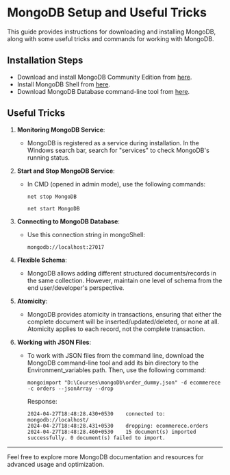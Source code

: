 # MongoDB Setup and Useful Tricks

This guide provides instructions for downloading and installing MongoDB, along with some useful tricks and commands for working with MongoDB.

## Installation Steps

- Download and install MongoDB Community Edition from [here](https://www.mongodb.com/try/download/community).
- Install MongoDB Shell from [here](https://www.mongodb.com/try/download/shell).
- Download MongoDB Database command-line tool from [here](https://www.mongodb.com/try/download/database-tools).

## Useful Tricks

1. **Monitoring MongoDB Service**:
   - MongoDB is registered as a service during installation. In the Windows search bar, search for "services" to check MongoDB's running status.

2. **Start and Stop MongoDB Service**:
   - In CMD (opened in admin mode), use the following commands:
     ```shell
     net stop MongoDB
     ```
     ```shell
     net start MongoDB
     ```

3. **Connecting to MongoDB Database**:
   - Use this connection string in mongoShell:
     ```
     mongodb://localhost:27017
     ```

4. **Flexible Schema**:
   - MongoDB allows adding different structured documents/records in the same collection. However, maintain one level of schema from the end user/developer's perspective.

5. **Atomicity**:
   - MongoDB provides atomicity in transactions, ensuring that either the complete document will be inserted/updated/deleted, or none at all. Atomicity applies to each record, not the complete transaction.

6. **Working with JSON Files**:
   - To work with JSON files from the command line, download the MongoDB command-line tool and add its bin directory to the Environment_variables path. Then, use the following command:
     ```shell
     mongoimport "D:\Courses\mongoDb\order_dummy.json" -d ecommerece -c orders --jsonArray --drop
     ```
     Response:
     ```
     2024-04-27T18:48:28.430+0530    connected to: mongodb://localhost/
     2024-04-27T18:48:28.431+0530    dropping: ecommerece.orders
     2024-04-27T18:48:28.460+0530    15 document(s) imported successfully. 0 document(s) failed to import.
     ```

---

Feel free to explore more MongoDB documentation and resources for advanced usage and optimization.
